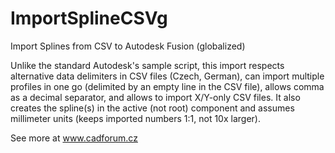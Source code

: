 # ImportSplineCSVg
Import Splines from CSV to Autodesk Fusion (globalized)

Unlike the standard Autodesk's sample script, this import respects alternative data delimiters in CSV files (Czech, German), can import multiple profiles in one go (delimited by an empty line in the CSV file), allows comma as a decimal separator, and allows to import X/Y-only CSV files.
It also creates the spline(s) in the active (not root) component and assumes millimeter units (keeps imported numbers 1:1, not 10x larger).

See more at www.cadforum.cz
